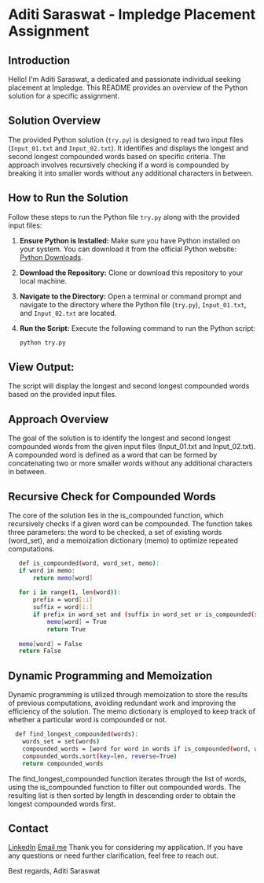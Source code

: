 # Aditi Saraswat - Impledge Placement Assignment

## Introduction

Hello! I'm Aditi Saraswat, a dedicated and passionate individual seeking placement at Impledge. This README provides an overview of the Python solution for a specific assignment. 

## Solution Overview

The provided Python solution (`try.py`) is designed to read two input files (`Input_01.txt` and `Input_02.txt`). It identifies and displays the longest and second longest compounded words based on specific criteria. The approach involves recursively checking if a word is compounded by breaking it into smaller words without any additional characters in between.

## How to Run the Solution

Follow these steps to run the Python file `try.py` along with the provided input files:

1. **Ensure Python is Installed:**
   Make sure you have Python installed on your system. You can download it from the official Python website: [Python Downloads](https://www.python.org/downloads/).

2. **Download the Repository:**
   Clone or download this repository to your local machine.

3. **Navigate to the Directory:**
   Open a terminal or command prompt and navigate to the directory where the Python file (`try.py`), `Input_01.txt`, and `Input_02.txt` are located.

4. **Run the Script:**
   Execute the following command to run the Python script:

   ```bash
   python try.py

   
## View Output:
The script will display the longest and second longest compounded words based on the provided input files.

## Approach Overview
The goal of the solution is to identify the longest and second longest compounded words from the given input files (Input_01.txt and Input_02.txt). A compounded word is defined as a word that can be formed by concatenating two or more smaller words without any additional characters in between.

## Recursive Check for Compounded Words
The core of the solution lies in the is_compounded function, which recursively checks if a given word can be compounded. The function takes three parameters: the word to be checked, a set of existing words (word_set), and a memoization dictionary (memo) to optimize repeated computations.

 ```bash
    def is_compounded(word, word_set, memo):
    if word in memo:
        return memo[word]
    
    for i in range(1, len(word)):
        prefix = word[:i]
        suffix = word[i:]
        if prefix in word_set and (suffix in word_set or is_compounded(suffix, word_set, memo)):
            memo[word] = True
            return True
    
    memo[word] = False
    return False
```
## Dynamic Programming and Memoization
Dynamic programming is utilized through memoization to store the results of previous computations, avoiding redundant work and improving the efficiency of the solution. The memo dictionary is employed to keep track of whether a particular word is compounded or not.

```bash
  def find_longest_compounded(words):
    words_set = set(words)
    compounded_words = [word for word in words if is_compounded(word, words_set, {})]
    compounded_words.sort(key=len, reverse=True)
    return compounded_words
```
The find_longest_compounded function iterates through the list of words, using the is_compounded function to filter out compounded words. The resulting list is then sorted by length in descending order to obtain the longest compounded words first.



## Contact
[LinkedIn](https://www.linkedin.com/in/aditisaraswat/)
[Email me](mailto:saraswataditi2002@gmail.com)
Thank you for considering my application. If you have any questions or need further clarification, feel free to reach out.

Best regards,
Aditi Saraswat

